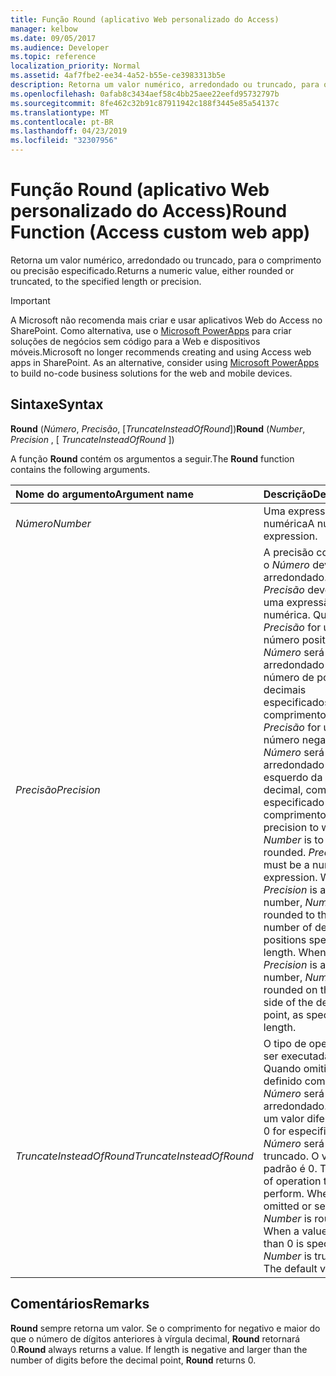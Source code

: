 ```yaml
---
title: Função Round (aplicativo Web personalizado do Access)
manager: kelbow
ms.date: 09/05/2017
ms.audience: Developer
ms.topic: reference
localization_priority: Normal
ms.assetid: 4af7fbe2-ee34-4a52-b55e-ce3983313b5e
description: Retorna um valor numérico, arredondado ou truncado, para o comprimento ou precisão especificado.
ms.openlocfilehash: 0afab8c3434aef58c4bb25aee22eefd95732797b
ms.sourcegitcommit: 8fe462c32b91c87911942c188f3445e85a54137c
ms.translationtype: MT
ms.contentlocale: pt-BR
ms.lasthandoff: 04/23/2019
ms.locfileid: "32307956"
---
```

# <a name="round-function-access-custom-web-app"></a><span data-ttu-id="43dfd-103">Função Round (aplicativo Web personalizado do Access)</span><span class="sxs-lookup"><span data-stu-id="43dfd-103">Round Function (Access custom web app)</span></span>

<span data-ttu-id="43dfd-104">Retorna um valor numérico, arredondado ou truncado, para o comprimento ou precisão especificado.</span><span class="sxs-lookup"><span data-stu-id="43dfd-104">Returns a numeric value, either rounded or truncated, to the specified length or precision.</span></span>
  
> [!IMPORTANT]
> <span data-ttu-id="43dfd-p101">A Microsoft não recomenda mais criar e usar aplicativos Web do Access no SharePoint. Como alternativa, use o [Microsoft PowerApps](https://powerapps.microsoft.com/en-us/) para criar soluções de negócios sem código para a Web e dispositivos móveis.</span><span class="sxs-lookup"><span data-stu-id="43dfd-p101">Microsoft no longer recommends creating and using Access web apps in SharePoint. As an alternative, consider using [Microsoft PowerApps](https://powerapps.microsoft.com/en-us/) to build no-code business solutions for the web and mobile devices.</span></span> 
  
## <a name="syntax"></a><span data-ttu-id="43dfd-107">Sintaxe</span><span class="sxs-lookup"><span data-stu-id="43dfd-107">Syntax</span></span>

 <span data-ttu-id="43dfd-108">**Round** (*Número*, *Precisão*, [*TruncateInsteadOfRound*])</span><span class="sxs-lookup"><span data-stu-id="43dfd-108">**Round** (*Number*, *Precision*  , [  *TruncateInsteadOfRound*  ])</span></span> 
  
<span data-ttu-id="43dfd-109">A função **Round** contém os argumentos a seguir.</span><span class="sxs-lookup"><span data-stu-id="43dfd-109">The **Round** function contains the following arguments.</span></span> 
  
|<span data-ttu-id="43dfd-110">**Nome do argumento**</span><span class="sxs-lookup"><span data-stu-id="43dfd-110">**Argument name**</span></span>|<span data-ttu-id="43dfd-111">**Descrição**</span><span class="sxs-lookup"><span data-stu-id="43dfd-111">**Description**</span></span>|
|:-----|:-----|
| <span data-ttu-id="43dfd-112">*Número*</span><span class="sxs-lookup"><span data-stu-id="43dfd-112">*Number*</span></span>  <br/> |<span data-ttu-id="43dfd-113">Uma expressão numérica</span><span class="sxs-lookup"><span data-stu-id="43dfd-113">A numeric expression.</span></span>  <br/> |
| <span data-ttu-id="43dfd-114">*Precisão*</span><span class="sxs-lookup"><span data-stu-id="43dfd-114">*Precision*</span></span>  <br/> |<span data-ttu-id="43dfd-p102">A precisão com a qual o  *Número*  deve ser arredondado.  *Precisão*  deve ser uma expressão numérica. Quando  *Precisão*  for um número positivo,  *Número*  será arredondado para o número de posições decimais especificados por comprimento. Quando  *Precisão*  for um número negativo,  *Número*  será arredondado no lado esquerdo da vírgula decimal, como especificado por comprimento.  </span><span class="sxs-lookup"><span data-stu-id="43dfd-p102">The precision to which  *Number*  is to be rounded.  *Precision*  must be a numeric expression. When  *Precision*  is a positive number,  *Number*  is rounded to the number of decimal positions specified by length. When  *Precision*  is a negative number,  *Number*  is rounded on the left side of the decimal point, as specified by length.  </span></span><br/> |
| <span data-ttu-id="43dfd-119">*TruncateInsteadOfRound*</span><span class="sxs-lookup"><span data-stu-id="43dfd-119">*TruncateInsteadOfRound*</span></span>  <br/> |<span data-ttu-id="43dfd-p103">O tipo de operação a ser executada. Quando omitido ou definido como 0,  *Número*  será arredondado. Quando um valor diferente de 0 for especificado,  *Número*  será truncado. O valor padrão é 0.  </span><span class="sxs-lookup"><span data-stu-id="43dfd-p103">The type of operation to perform. When omitted or set to 0,  *Number*  is rounded. When a value other than 0 is specified,  *Number*  is truncated. The default value is 0.  </span></span><br/> |
   
## <a name="remarks"></a><span data-ttu-id="43dfd-124">Comentários</span><span class="sxs-lookup"><span data-stu-id="43dfd-124">Remarks</span></span>

 <span data-ttu-id="43dfd-p104">**Round** sempre retorna um valor. Se o comprimento for negativo e maior do que o número de dígitos anteriores à vírgula decimal, **Round** retornará 0.</span><span class="sxs-lookup"><span data-stu-id="43dfd-p104">**Round** always returns a value. If length is negative and larger than the number of digits before the decimal point, **Round** returns 0.</span></span> 
  


